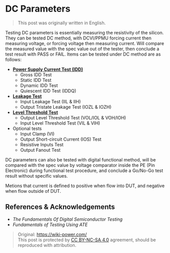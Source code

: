# DC Parameters

> This post was originally written in English.

Testing DC parameters is essentially measuring the resistivity of the silicon. They can be tested DC method, with DCVI/PPMU forcing current then measuring voltage, or forcing voltage then measuring current. Will compare the measured value with the spec value out of the tester, then conclude a test result with PASS or FAIL. Items can be tested under DC method are as follows:

- [**Power Supply Current Test (IDD)**](https://wiki-power.com/DC-IDD_Test)
  - Gross IDD Test
  - Static IDD Test
  - Dynamic IDD Test
  - Quiescent IDD Test (IDDQ)
- [**Leakage Test**](https://wiki-power.com/Leakage_Test/)
  - Input Leakage Test (IIL & IIH)
  - Output Tristate Leakage Test (IOZL & IOZH)
- [**Level Threshold Test**](https://wiki-power.com/Level_Threshold_Test/)
  - Output Level Threshold Test (VOL/IOL & VOH/IOH)
  - Input Level Threshold Test (VIL & VIH)
- Optional tests
  - Input Clamp (VI)
  - Output Short-circuit Current (IOS) Test
  - Resistive Inputs Test
  - Output Fanout Test

DC parameters can also be tested with digital functional method, will be compared with the spec value by voltage comparator inside the PE (Pin Electronic) during functional test procedure, and conclude a Go/No-Go test result without specific values.

Metions that current is defined to positive when flow into DUT, and negative when flow outside of DUT.

## References & Acknowledgements

- *The Fundamentals Of Digital Semiconductor Testing*
- *Fundamentals of Testing Using ATE*

> Original: <https://wiki-power.com/>  
> This post is protected by [CC BY-NC-SA 4.0](https://creativecommons.org/licenses/by/4.0/deed.en) agreement, should be reproduced with attribution.
